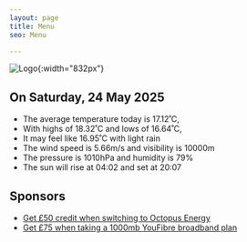 ```yaml
---
layout: page
title: Menu
seo: Menu

---
```


![Logo](/images/logo.jpg){:width="832px"}

<!-- weather_marker starts -->
## On Saturday, 24 May 2025

- The average temperature today is 17.12˚C,
- With highs of 18.32˚C and lows of 16.64˚C,
- It may feel like 16.95˚C with light rain
- The wind speed is 5.66m/s and visibility is 10000m
- The pressure is 1010hPa and humidity is 79%
- The sun will rise at 04:02 and set at 20:07

<!-- weather_marker ends -->

## Sponsors

- [Get £50 credit when switching to Octopus Energy](https://bit.ly/3oD1nnS)
- [Get £75 when taking a 1000mb YouFibre broadband plan](https://aklam.io/91zWhU?)
